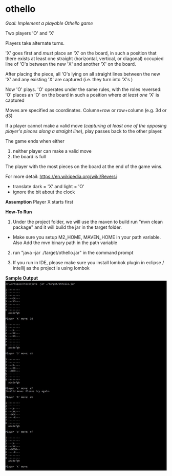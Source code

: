 # othello

*Goal:* _Implement a playable Othello game_

Two players 'O' and 'X'

Players take alternate turns.

'X' goes first and *must* place an 'X' on the board, in such a position that there exists at least one straight (horizontal, vertical, or diagonal) occupied line of 'O's between the new 'X' and another 'X' on the board.

After placing the piece, all 'O's lying on all straight lines between the new 'X' and any existing 'X' are captured (i.e. they turn into 'X's )

Now 'O' plays. 'O' operates under the same rules, with the roles reversed: 'O' places an 'O' on the board in such a position where *at least one* 'X' is captured

Moves are specified as coordinates. Column+row or row+column (e.g. 3d or d3)

If a player cannot make a valid move (_capturing at least one of the opposing player's pieces along a straight line_), play passes back to the other player.

The game ends when either
 1. neither player can make a valid move
 2. the board is full

The player with the most pieces on the board at the end of the game wins.

For more detail: https://en.wikipedia.org/wiki/Reversi
- translate dark = 'X' and light = 'O'
- ignore the bit about the clock

__Assumption__
Player X starts first

__How-To  Run__
1) Under the project folder, we will use the maven to build
run "mvn clean package" and it will build the jar in the target folder.
* Make sure you setup M2_HOME, MAVEN_HOME in your path variable. Also Add the mvn binary path in the path variable

2) run "java -jar ./target/othello.jar" in the command prompt

3) If you run in IDE, please make sure you install lombok plugin in eclipse / intellij as the project is using lombok

__Sample Output__
![image](https://github.com/stevenpig/othello/blob/master/screenshot/sample.jpg)
